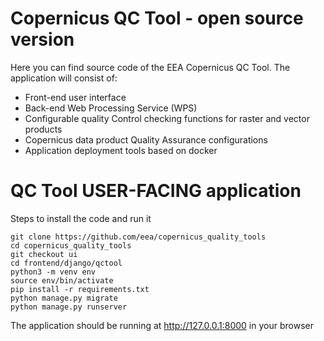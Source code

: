 # Copernicus QC Tool - open source version
Here you can find source code of the EEA Copernicus QC Tool.
The application will consist of:
* Front-end user interface
* Back-end Web Processing Service (WPS)
* Configurable quality Control checking functions for raster and vector products
* Copernicus data product Quality Assurance configurations
* Application deployment tools based on docker

# QC Tool USER-FACING application
Steps to install the code and run it
```
git clone https://github.com/eea/copernicus_quality_tools
cd copernicus_quality_tools
git checkout ui
cd frontend/django/qctool
python3 -m venv env
source env/bin/activate
pip install -r requirements.txt
python manage.py migrate
python manage.py runserver
```

The application should be running at http://127.0.0.1:8000 in your browser
